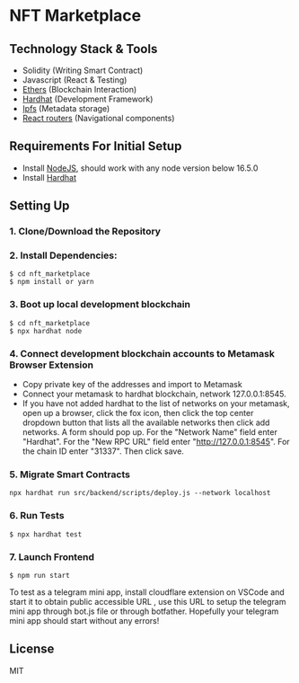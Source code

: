 
# NFT Marketplace
## Technology Stack & Tools
- Solidity (Writing Smart Contract)
- Javascript (React & Testing)
- [Ethers](https://docs.ethers.io/v5/) (Blockchain Interaction)
- [Hardhat](https://hardhat.org/) (Development Framework)
- [Ipfs](https://ipfs.io/) (Metadata storage)
- [React routers](https://v5.reactrouter.com/) (Navigational components)

## Requirements For Initial Setup
- Install [NodeJS](https://nodejs.org/en/), should work with any node version below 16.5.0
- Install [Hardhat](https://hardhat.org/)


## Setting Up
### 1. Clone/Download the Repository

### 2. Install Dependencies:
```
$ cd nft_marketplace
$ npm install or yarn 
```
### 3. Boot up local development blockchain
```
$ cd nft_marketplace
$ npx hardhat node
```

### 4. Connect development blockchain accounts to Metamask Browser Extension
- Copy private key of the addresses and import to Metamask
- Connect your metamask to hardhat blockchain, network 127.0.0.1:8545.
- If you have not added hardhat to the list of networks on your metamask, open up a browser, click the fox icon, then click the top center dropdown button that lists all the available networks then click add networks. A form should pop up. For the "Network Name" field enter "Hardhat". For the "New RPC URL" field enter "http://127.0.0.1:8545". For the chain ID enter "31337". Then click save.  


### 5. Migrate Smart Contracts
`npx hardhat run src/backend/scripts/deploy.js --network localhost`

### 6. Run Tests
`$ npx hardhat test`

### 7. Launch Frontend
`$ npm run start`

To test as a telegram mini app, install cloudflare extension on VSCode and start it to obtain public accessible URL , use this URL to setup the telegram mini app through
bot.js file or through botfather.
Hopefully your telegram mini app should start without any errors!


License
----
MIT
